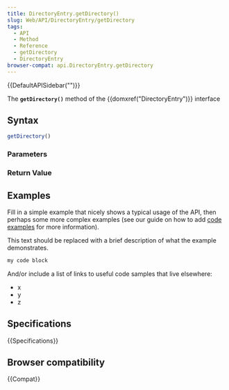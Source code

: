 ```yaml
---
title: DirectoryEntry.getDirectory()
slug: Web/API/DirectoryEntry/getDirectory
tags:
  - API
  - Method
  - Reference
  - getDirectory
  - DirectoryEntry
browser-compat: api.DirectoryEntry.getDirectory
---
```

{{DefaultAPISidebar("")}}

The **`getDirectory()`** method of the {{domxref("DirectoryEntry")}} interface 

## Syntax

```js
getDirectory()
```

### Parameters



### Return Value



## Examples

Fill in a simple example that nicely shows a typical usage of the API, then perhaps some more complex examples (see our guide on how to add [code examples](/en-US/docs/MDN/Contribute/Structures/Code_examples) for more information).

This text should be replaced with a brief description of what the example demonstrates.

```js
my code block
```

And/or include a list of links to useful code samples that live elsewhere:

*   x
*   y
*   z

## Specifications

{{Specifications}}

## Browser compatibility

{{Compat}}

